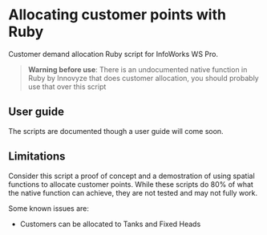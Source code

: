 # Allocating customer points with Ruby

Customer demand allocation Ruby script for InfoWorks WS Pro.

> **Warning before use**: There is an undocumented native function in Ruby by Innovyze that does customer allocation, you should probably use that over this script

## User guide

The scripts are documented though a user guide will come soon.

## Limitations

Consider this script a proof of concept and a demostration of using spatial functions to allocate customer points. While these scripts do 80% of what the native function can achieve, they are not tested and may not fully work.

Some known issues are:

- Customers can be allocated to Tanks and Fixed Heads
